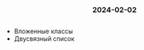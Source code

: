 <h3 style="text-align: center; padding-bottom: 14px">2024-02-02</h3>

* Вложенные классы
* Двусвязный список